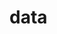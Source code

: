 <!--
 * @Author: your name
 * @Date: 2020-01-02 15:48:49
 * @LastEditTime: 2020-01-02 15:48:59
 * @LastEditors: your name
 * @Description: In User Settings Edit
 * @FilePath: /catkin_ws/src/orbslam_semantic_nav_ros/data/readme.md
 -->
# data

